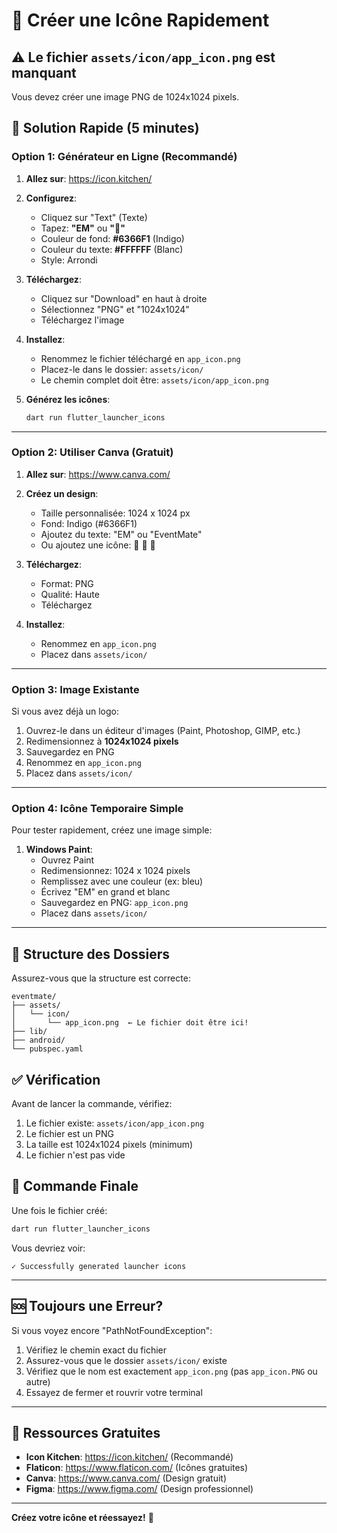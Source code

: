 # 🎨 Créer une Icône Rapidement

## ⚠️ Le fichier `assets/icon/app_icon.png` est manquant

Vous devez créer une image PNG de 1024x1024 pixels.

## 🚀 Solution Rapide (5 minutes)

### Option 1: Générateur en Ligne (Recommandé)

1. **Allez sur**: https://icon.kitchen/

2. **Configurez**:
   - Cliquez sur "Text" (Texte)
   - Tapez: **"EM"** ou **"📅"**
   - Couleur de fond: **#6366F1** (Indigo)
   - Couleur du texte: **#FFFFFF** (Blanc)
   - Style: Arrondi

3. **Téléchargez**:
   - Cliquez sur "Download" en haut à droite
   - Sélectionnez "PNG" et "1024x1024"
   - Téléchargez l'image

4. **Installez**:
   - Renommez le fichier téléchargé en `app_icon.png`
   - Placez-le dans le dossier: `assets/icon/`
   - Le chemin complet doit être: `assets/icon/app_icon.png`

5. **Générez les icônes**:
   ```bash
   dart run flutter_launcher_icons
   ```

---

### Option 2: Utiliser Canva (Gratuit)

1. **Allez sur**: https://www.canva.com/

2. **Créez un design**:
   - Taille personnalisée: 1024 x 1024 px
   - Fond: Indigo (#6366F1)
   - Ajoutez du texte: "EM" ou "EventMate"
   - Ou ajoutez une icône: 📅 🎉 🎪

3. **Téléchargez**:
   - Format: PNG
   - Qualité: Haute
   - Téléchargez

4. **Installez**:
   - Renommez en `app_icon.png`
   - Placez dans `assets/icon/`

---

### Option 3: Image Existante

Si vous avez déjà un logo:

1. Ouvrez-le dans un éditeur d'images (Paint, Photoshop, GIMP, etc.)
2. Redimensionnez à **1024x1024 pixels**
3. Sauvegardez en PNG
4. Renommez en `app_icon.png`
5. Placez dans `assets/icon/`

---

### Option 4: Icône Temporaire Simple

Pour tester rapidement, créez une image simple:

1. **Windows Paint**:
   - Ouvrez Paint
   - Redimensionnez: 1024 x 1024 pixels
   - Remplissez avec une couleur (ex: bleu)
   - Écrivez "EM" en grand et blanc
   - Sauvegardez en PNG: `app_icon.png`
   - Placez dans `assets/icon/`

---

## 📁 Structure des Dossiers

Assurez-vous que la structure est correcte:

```
eventmate/
├── assets/
│   └── icon/
│       └── app_icon.png  ← Le fichier doit être ici!
├── lib/
├── android/
└── pubspec.yaml
```

## ✅ Vérification

Avant de lancer la commande, vérifiez:

1. Le fichier existe: `assets/icon/app_icon.png`
2. Le fichier est un PNG
3. La taille est 1024x1024 pixels (minimum)
4. Le fichier n'est pas vide

## 🎯 Commande Finale

Une fois le fichier créé:

```bash
dart run flutter_launcher_icons
```

Vous devriez voir:
```
✓ Successfully generated launcher icons
```

---

## 🆘 Toujours une Erreur?

Si vous voyez encore "PathNotFoundException":

1. Vérifiez le chemin exact du fichier
2. Assurez-vous que le dossier `assets/icon/` existe
3. Vérifiez que le nom est exactement `app_icon.png` (pas `app_icon.PNG` ou autre)
4. Essayez de fermer et rouvrir votre terminal

---

## 🎨 Ressources Gratuites

- **Icon Kitchen**: https://icon.kitchen/ (Recommandé)
- **Flaticon**: https://www.flaticon.com/ (Icônes gratuites)
- **Canva**: https://www.canva.com/ (Design gratuit)
- **Figma**: https://www.figma.com/ (Design professionnel)

---

**Créez votre icône et réessayez!** 🚀
